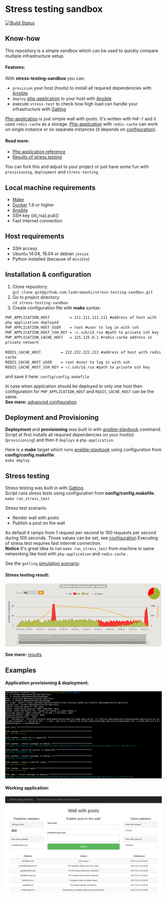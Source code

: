 # Stress testing sandbox
[![Build Status](https://travis-ci.org/lzakrzewski/stress-testing-sandbox.svg?branch=master)](https://travis-ci.org/lzakrzewski/stress-testing-sandbox)

## Know-how
This repository is a simple sandbox which can be used to quickly compare multiple infrastructure setup.


#### Features:
With **stress-testing-sandbox** you can:
 - `provision` your host (hosts) to install all required dependencies with [Ansible](http://docs.ansible.com/ansible/intro_getting_started.html)
 - `deploy` [php-application](doc/php-application.md) to your host with [Ansible](http://docs.ansible.com/ansible/intro_getting_started.html)
 - execute `stress-test` to check how high load can handle your infrastructure with [Gatling](http://gatling.io/)

[Php-application](doc/php-application.md) is just simple wall with posts. It's written with `PHP-7` and it uses `redis-cache` as a storage.
[Php-application](doc/php-application.md) with `redis-cache` can work on single instance or on separate instances (it depends on [configuration](doc/advanced-configuration.md)).

#### Read more:
- [Php application reference](doc/php-application.md)
- [Results of stress testing](doc/results.md)

You can fork this and adjust to your project or just have some fun with `provisioning`, `deployment` and `stress-testing`.

## Local machine requirements
- [Make](https://www.gnu.org/software/make/manual/make.html)
- [Docker](https://docs.docker.com/engine/installation/) 1.9 or higher
- [Ansible](http://docs.ansible.com/ansible/intro_getting_started.html)
- SSH key (id_rsa[.pub])
- Fast internet connection

## Host requirements
- SSH access
- Ubuntu 14.04, 16.04 or debian `jessie`
- Python installed (because of `Ansible`)

## Installation & configuration
1. Clone repository:  
`git clone git@github.com:lzakrzewski/stress-testing-sandbox.git`
2. Go to project directory:  
`cd stress-testing-sandbox`
3. Create configuration file with **make** syntax:

```make
PHP_APPLICATION_HOST         = 111.111.111.111 #address of host with php application deployed
PHP_APPLICATION_HOST_USER    = root #user to log in with ssh
PHP_APPLICATION_HOST_SSH_KEY = ~/.ssh/id_rsa #path to private ssh key
PHP_APPLICATION_CACHE_HOST   = 125.125.0.1 #redis-cache address in private network

REDIS_CACHE_HOST         = 222.222.222.222 #address of host with redis cache
REDIS_CACHE_HOST_USER    = root #user to log in with ssh
REDIS_CACHE_HOST_SSH_KEY = ~/.ssh/id_rsa #path to private ssh key
```

and save it here: `config/config.makefile`

In case when application should be deployed to only one host then configuration for `PHP_APPLICATION_HOST` and `REDIS_CACHE_HOST` can be the same.      
**See more:** [advanced configuration](doc/advanced-configuration.md)

## Deployment and Provisioning
**Deployment** and **provisioning** was built in with [ansible-playbook](http://docs.ansible.com/ansible/playbooks.html) command.
Script at first installs all required dependencies on your host(s) (`provisioning`) and then it `deploys` a `php-application`.

Here is a **make** target which runs [ansible-playbook](http://docs.ansible.com/ansible/playbooks.html) using configuration from **config/config.makefile**:  
`make deploy`

## Stress testing
Stress testing was built in with [Gatling](http://gatling.io/).   
Script runs stress tests using configuration from **config/config.makefile**.  
`make run_stress_test`

Stress test scenario:
- Render wall with posts
- Publish a post on the wall

As default it ramps from 1 request per second to 100 requests per second during 100 seconds. Those values can be set, see [configuration](doc/advanced-configuration.md)
Executing of stress test requires fast internet connection.    
**Notice** It's great idea to run `make run_stress_test` from machine in same networking like host with `php-application` and `redis-cache` .

See the `gatling` [simulation scenario](gatling-stress-testing/user-files/simulations/PublishPostSimulation.scala):

#### Stress testing result:

![](doc/results/rps-thumbnails/1x-1-CPU-2GB-16.04-50-50.png)

**See more:** [results](doc/results.md).

## Examples

#### Application provisioning & deployment:

![](doc/screenshots/screenshot-0.png)

#### Working application:

![](doc/screenshots/screenshot-1.png)


